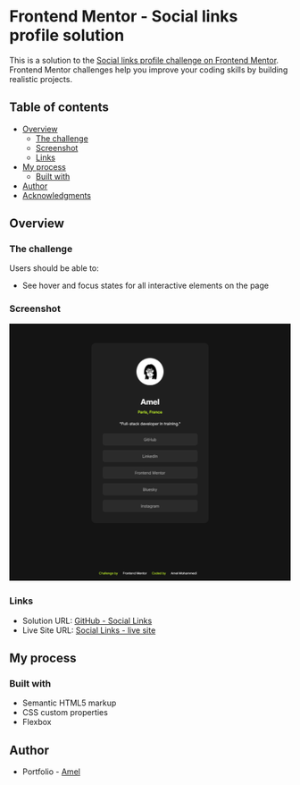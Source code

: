 # Frontend Mentor - Social links profile solution

This is a solution to the [Social links profile challenge on Frontend Mentor](https://www.frontendmentor.io/challenges/social-links-profile-UG32l9m6dQ). Frontend Mentor challenges help you improve your coding skills by building realistic projects. 

## Table of contents

- [Overview](#overview)
  - [The challenge](#the-challenge)
  - [Screenshot](#screenshot)
  - [Links](#links)
- [My process](#my-process)
  - [Built with](#built-with)
- [Author](#author)
- [Acknowledgments](#acknowledgments)

## Overview

### The challenge

Users should be able to:

- See hover and focus states for all interactive elements on the page

### Screenshot

![](./assets/images/screenshot.png)

### Links

- Solution URL: [GitHub - Social Links](https://github.com/AmelMhdi/social-links-frontendmentor.git)
- Live Site URL: [Social Links - live site](https://amel-social-links.netlify.app/)

## My process

### Built with

- Semantic HTML5 markup
- CSS custom properties
- Flexbox

## Author

- Portfolio - [Amel](https://amel-portoflio.netlify.app/)

